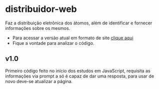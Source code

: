 # distribuidor-web
Faz a distribuição eletrônica dos átomos, além de identificar e fornecer informações sobre os mesmos.

* Para acessar a versão atual em formato de site [clique aqui](https://arthurlobopro.github.io/distribuidor-web/)
* Fique a vontade para analizar o código.

## v1.0
Primeiro código feito no início dos estudos em JavaScript, requisita as informações via prompt a só é capaz de dar uma resposta, para usar de novo deve-se atualizar a página.